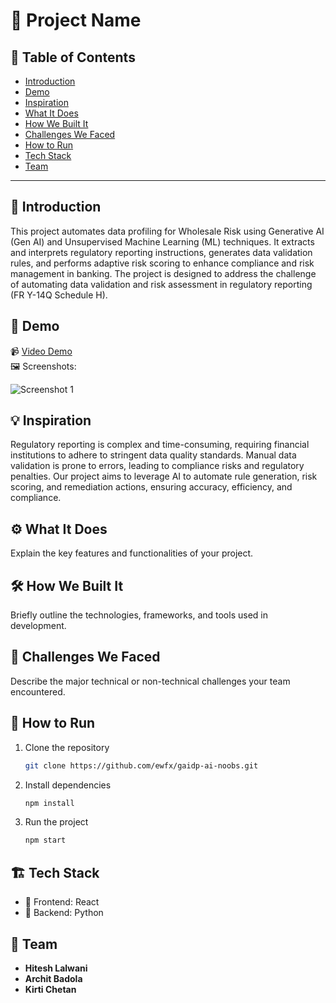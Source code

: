 # 🚀 Project Name

## 📌 Table of Contents
- [Introduction](#introduction)
- [Demo](#demo)
- [Inspiration](#inspiration)
- [What It Does](#what-it-does)
- [How We Built It](#how-we-built-it)
- [Challenges We Faced](#challenges-we-faced)
- [How to Run](#how-to-run)
- [Tech Stack](#tech-stack)
- [Team](#team)

---

## 🎯 Introduction
This project automates data profiling for Wholesale Risk using Generative AI (Gen AI) and Unsupervised Machine Learning (ML) techniques. It extracts and interprets regulatory reporting instructions, generates data validation rules, and performs adaptive risk scoring to enhance compliance and risk management in banking. The project is designed to address the challenge of automating data validation and risk assessment in regulatory reporting (FR Y-14Q Schedule H).

## 🎥 Demo
📹 [Video Demo](https://github.com/ewfx/gaidp-ai-noobs/blob/develop/artifacts/demo/Wells_Fargo_Hackathon_2025_GenAI_Based_Data_Profiling.mp4)  
🖼️ Screenshots:

![Screenshot 1](link-to-image)

## 💡 Inspiration
Regulatory reporting is complex and time-consuming, requiring financial institutions to adhere to stringent data quality standards. Manual data validation is prone to errors, leading to compliance risks and regulatory penalties. Our project aims to leverage AI to automate rule generation, risk scoring, and remediation actions, ensuring accuracy, efficiency, and compliance.

## ⚙️ What It Does
Explain the key features and functionalities of your project.

## 🛠️ How We Built It
Briefly outline the technologies, frameworks, and tools used in development.

## 🚧 Challenges We Faced
Describe the major technical or non-technical challenges your team encountered.

## 🏃 How to Run
1. Clone the repository  
   ```sh
   git clone https://github.com/ewfx/gaidp-ai-noobs.git
   ```
2. Install dependencies  
   ```sh
   npm install 
   ```
3. Run the project  
   ```sh
   npm start
   ```

## 🏗️ Tech Stack
- 🔹 Frontend: React
- 🔹 Backend: Python

## 👥 Team
- **Hitesh Lalwani**
- **Archit Badola**
- **Kirti Chetan**
